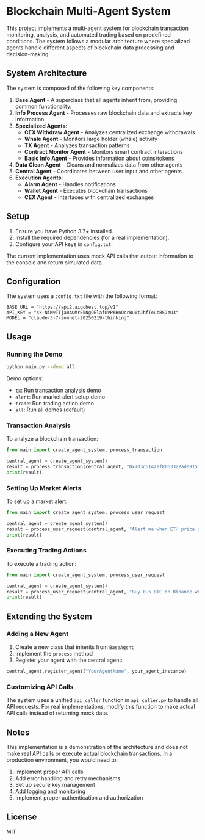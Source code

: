 # Blockchain Multi-Agent System

This project implements a multi-agent system for blockchain transaction monitoring, analysis, and automated trading based on predefined conditions. The system follows a modular architecture where specialized agents handle different aspects of blockchain data processing and decision-making.

## System Architecture

The system is composed of the following key components:

1. **Base Agent** - A superclass that all agents inherit from, providing common functionality.
2. **Info Process Agent** - Processes raw blockchain data and extracts key information.
3. **Specialized Agents**:
   - **CEX Withdraw Agent** - Analyzes centralized exchange withdrawals
   - **Whale Agent** - Monitors large holder (whale) activity
   - **TX Agent** - Analyzes transaction patterns
   - **Contract Monitor Agent** - Monitors smart contract interactions
   - **Basic Info Agent** - Provides information about coins/tokens
4. **Data Clean Agent** - Cleans and normalizes data from other agents
5. **Central Agent** - Coordinates between user input and other agents
6. **Execution Agents**:
   - **Alarm Agent** - Handles notifications
   - **Wallet Agent** - Executes blockchain transactions
   - **CEX Agent** - Interfaces with centralized exchanges

## Setup

1. Ensure you have Python 3.7+ installed.
2. Install the required dependencies (for a real implementation).
3. Configure your API keys in `config.txt`.

The current implementation uses mock API calls that output information to the console and return simulated data.

## Configuration

The system uses a `config.txt` file with the following format:

```
BASE_URL = "https://api2.aigcbest.top/v1"
API_KEY = "sk-NiMvTTja0AQMrEkNgOElafUVP6HnOcrBu0tJhfTeucBSJzU3"
MODEL = "claude-3-7-sonnet-20250219-thinking"
```

## Usage

### Running the Demo

```bash
python main.py --demo all
```

Demo options:
- `tx`: Run transaction analysis demo
- `alert`: Run market alert setup demo
- `trade`: Run trading action demo
- `all`: Run all demos (default)

### Transaction Analysis

To analyze a blockchain transaction:

```python
from main import create_agent_system, process_transaction

central_agent = create_agent_system()
result = process_transaction(central_agent, "0x7d3c5142ef8063322ad0815155a6627365a5b0548f1b488588b54bf6a242a7c8")
print(result)
```

### Setting Up Market Alerts

To set up a market alert:

```python
from main import create_agent_system, process_user_request

central_agent = create_agent_system()
result = process_user_request(central_agent, "Alert me when ETH price goes above $2500 by email")
print(result)
```

### Executing Trading Actions

To execute a trading action:

```python
from main import create_agent_system, process_user_request

central_agent = create_agent_system()
result = process_user_request(central_agent, "Buy 0.5 BTC on Binance when the price drops to $40,000")
print(result)
```

## Extending the System

### Adding a New Agent

1. Create a new class that inherits from `BaseAgent`
2. Implement the `process` method
3. Register your agent with the central agent:

```python
central_agent.register_agent("YourAgentName", your_agent_instance)
```

### Customizing API Calls

The system uses a unified `api_caller` function in `api_caller.py` to handle all API requests. For real implementations, modify this function to make actual API calls instead of returning mock data.

## Notes

This implementation is a demonstration of the architecture and does not make real API calls or execute actual blockchain transactions. In a production environment, you would need to:

1. Implement proper API calls
2. Add error handling and retry mechanisms
3. Set up secure key management
4. Add logging and monitoring
5. Implement proper authentication and authorization

## License

MIT
